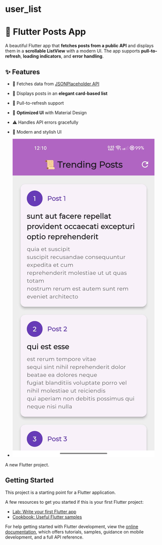 # user_list
# 📱 Flutter Posts App

A beautiful Flutter app that **fetches posts from a public API** and displays them in a **scrollable ListView** with a modern UI. The app supports **pull-to-refresh**, **loading indicators**, and **error handling**.

## ✨ Features
- 📡 Fetches data from [JSONPlaceholder API](https://jsonplaceholder.typicode.com/posts)
- 📜 Displays posts in an **elegant card-based list**
- 🔄 Pull-to-refresh support
- 🚀 **Optimized UI** with Material Design
- ⚠️ Handles API errors gracefully
- 🎨 Modern and stylish UI

- ![image alt](https://github.com/vishn-Mk/user_list/blob/master/WhatsApp%20Image%202025-03-21%20at%2012.11.34_b5574b62.jpg?raw=true)




A new Flutter project.

## Getting Started

This project is a starting point for a Flutter application.

A few resources to get you started if this is your first Flutter project:

- [Lab: Write your first Flutter app](https://docs.flutter.dev/get-started/codelab)
- [Cookbook: Useful Flutter samples](https://docs.flutter.dev/cookbook)

For help getting started with Flutter development, view the
[online documentation](https://docs.flutter.dev/), which offers tutorials,
samples, guidance on mobile development, and a full API reference.
